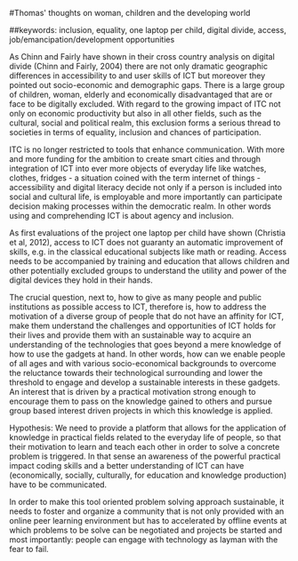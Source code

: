 #Thomas' thoughts on woman, children and the developing world

##keywords: inclusion, equality, one laptop per child, digital divide, access, job/emancipation/development opportunities 

As Chinn and Fairly have shown in their cross country analysis on digital divide (Chinn and Fairly, 2004) there are not only dramatic geographic differences in accessibility to and user skills of ICT but moreover they pointed out socio-economic and demographic gaps. There is a large group of children, woman, elderly and economically disadvantaged that are or face to be digitally excluded. 
With regard to the growing impact of ITC not only on economic productivity but also in all other fields, such as the cultural, social and political realm, this exclusion forms a serious thread to societies in terms of equality, inclusion and chances of participation.

ITC is no longer restricted to tools that enhance communication. With more and more funding for the ambition to create smart cities and through integration of ICT into ever more objects of everyday life like watches, clothes, fridges - a situation coined with the term internet of things - accessibility and digital literacy decide not only if a person is included into social and cultural life, is employable and more importantly can participate decision making processes within the democratic realm. In other words using and comprehending ICT is about agency and inclusion.

As first evaluations of the project one laptop per child have shown (Christia et al, 2012), access to ICT does not guaranty an automatic improvement of skills, e.g. in the classical educational subjects like math or reading. Access needs to be accompanied by training and education that allows children and other potentially excluded groups to understand the utility and power of the digital devices they hold in their hands.  

The crucial question, next to, how to give as many people and public institutions as possible access to ICT, therefore is, how to address the motivation of a diverse group of people that do not have an affinity for ICT, make them understand the challenges and opportunities of ICT holds for their lives and provide them with an sustainable way to acquire an understanding of the technologies that goes beyond a mere knowledge of how to use the gadgets at hand. 
In other words, how can we enable people of all ages and with various socio-economical backgrounds to overcome the reluctance towards their technological surrounding and lower the threshold to engage and develop a sustainable interests in these gadgets. An interest that is driven by a practical motivation strong enough to encourage them to pass on the knowledge gained to others and pursue group based interest driven projects in which this knowledge is applied. 

Hypothesis: We need to provide a platform that allows for the application of knowledge in practical fields related to the everyday life of people, so that their motivation to learn and teach each other in order to solve a concrete problem is triggered. In that sense an awareness of the powerful practical impact coding skills and a better understanding of ICT can have (economically, socially, culturally, for education and knowledge production) have to be communicated. 

In order to make this tool oriented problem solving approach sustainable, it needs to foster and organize a community that is not only provided with an online peer learning environment but has to accelerated by offline events at which problems to be solve can be negotiated and projects be started and most importantly: people can engage with technology as layman with the fear to fail.
